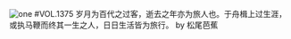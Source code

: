 ![one](http://image.wufazhuce.com/FkzUgi2_LoJ-GTH5o0N0Vj5MNFYO)
#VOL.1375
岁月为百代之过客，逝去之年亦为旅人也。于舟楫上过生涯，或执马鞭而终其一生之人，日日生活皆为旅行。 by 松尾芭蕉